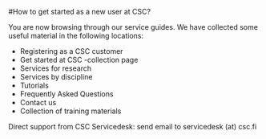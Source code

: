 #How to get started as a new user at CSC?

You are now browsing through our service guides.
We have collected some useful material in the following locations:

* Registering as a CSC customer
* Get started at CSC -collection page
* Services for research
* Services by discipline
* Tutorials
* Frequently Asked Questions
* Contact us
* Collection of training materials

Direct support from CSC Servicedesk: send email to servicedesk (at) csc.fi
